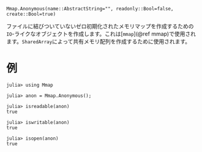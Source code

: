 ```
Mmap.Anonymous(name::AbstractString="", readonly::Bool=false, create::Bool=true)
```

ファイルに結びついていないゼロ初期化されたメモリマップを作成するための`IO`-ライクなオブジェクトを作成します。これは[`mmap`](@ref mmap)で使用されます。`SharedArray`によって共有メモリ配列を作成するために使用されます。

# 例

```jldoctest
julia> using Mmap

julia> anon = Mmap.Anonymous();

julia> isreadable(anon)
true

julia> iswritable(anon)
true

julia> isopen(anon)
true
```
